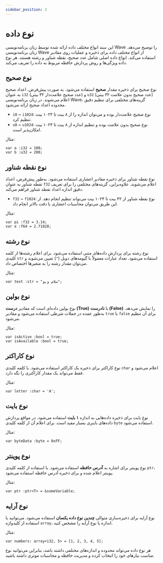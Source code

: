 ```yaml
---
sidebar_position: 2
---
```


# نوع داده

این سند انواع مختلف داده ارائه شده توسط زبان برنامه‌نویسی Wave را توضیح می‌دهد.
زبان برنامه‌نویسی Wave از انواع مختلف داده برای ذخیره و عملیات روی مقادیر استفاده می‌کند.
انواع داده اصلی شامل عدد صحیح، نقطه شناور و رشته هستند. هر نوع داده ویژگی‌ها و روش پردازش حافظه مربوط به داده را تعریف می‌کند.

## نوع صحیح

نوع صحیح برای ذخیره مقدار **صحیح** استفاده می‌شود.
به صورت پیش‌فرض، اعداد صحیح به عنوان `i32` (عدد صحیح علامت‌دار ۳۲ بیتی) و `u32` (عدد صحیح بدون علامت ۳۲ بیتی) اعلام می‌شوند.
در زبان برنامه‌نویسی Wave، گزینه‌های مختلفی برای تنظیم دقیق محدوده اعداد صحیح ارائه می‌شود.

- `i8` ~ `i1024`: نوع صحیح علامت‌دار بوده و می‌توان اندازه را از ۸ بیت تا ۱۰۲۴ بیت تنظیم کرد.
- `u8` ~ `u1024`: نوع صحیح بدون علامت بوده و تنظیم اندازه از ۸ بیت تا ۱۰۲۴ بیت امکان‌پذیر است.

مثال:

```wave
var a :i32 = 100;
var b :u32 = 200;
```

## نوع نقطه شناور

نوع نقطه شناور برای ذخیره مقادیر اعشاری استفاده می‌شود.
به‌طور پیش‌فرض، اعداد نقطه شناور به عنوان `f32` اعلام می‌شوند.
علاوه‌براین، گزینه‌های مختلفی را برای تعریف دقیق اندازه اعداد نقطه شناور فراهم می‌کند.

- `f32` ~ `f1024`: نوع نقطه شناور از ۳۲ بیت تا ۱۰۲۴ بیت می‌تواند تنظیم انجام دهد. از این طریق می‌توان محاسبات اعشاری با دقت بالاتر انجام داد.

مثال:

```wave
var pi :f32 = 3.14;
var e :f64 = 2.71828;
```

## نوع رشته

نوع رشته برای پردازش داده‌های متنی استفاده می‌شود. برای اعلام رشته‌ها از کلمه کلیدی `str` استفاده می‌شود.
تعداد عبارات معمولاً با گیومه‌های دوبل (`"`) تعیین می‌شوند و می‌توان مقدار رشته را به متغیر‌ها اختصاص داد.

مثال:

```wave
var text :str = "سلام ویو";
```

## نوع بولین

نوع بولین داده‌ای است که مقادیر **درست (True)** یا **نادرست (False)** را نمایش می‌دهد.
به‌طور عمده در جملات شرطی استفاده می‌شود و مقادیر `true` یا `false` برای آن تنظیم می‌شود.

مثال:

```wave
var isActive :bool = true;
var isAvailable :bool = true;
```

## نوع کاراکتر

نوع کاراکتر برای ذخیره یک کاراکتر استفاده می‌شود.
با کلمه کلیدی `char` اعلام می‌شود و فقط می‌تواند یک مقدار کاراکتری را نگه دارد.

مثال:

```wave
var letter :char = 'A';
```

## نوع بایت

نوع بایت برای ذخیره داده‌هایی به اندازه **۱ بایت** استفاده می‌شود.
در مواقع پردازش داده‌های باینری بسیار مفید است. برای اعلام آن از کلمه کلیدی `byte` استفاده می‌شود.

مثال:

```wave
var byteData :byte = 0xFF;
```

## نوع پوینتر

نوع پوینتر برای اشاره به **آدرس حافظه** استفاده می‌شود.
با استفاده از کلمه کلیدی `ptr`، پوینتر اعلام شده و برای ذخیره آدرس حافظه استفاده می‌شود.

مثال:

```wave
var ptr :ptr<T> = &someVariable;
```

## نوع آرایه

نوع آرایه برای ذخیره‌سازی متوالی **چندین نوع داده یکسان** استفاده می‌شود.
می‌توانید با استفاده از کلیدواژه `array`، اندازه یا نوع آرایه را مشخص کنید.

مثال:

```wave
var numbers: array<i32, 5> = [1, 2, 3, 4, 5];
```

هر نوع داده می‌تواند محدوده و اندازه‌های مختلفی داشته باشد، بنابراین می‌توانید نوع مناسب نیازهای خود را انتخاب کرده و مدیریت حافظه و محاسبات موثری داشته باشید.
